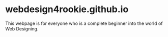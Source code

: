 # webdesign4rookie.github.io
This webpage is for everyone who is a complete beginner into the world of Web Designing.
